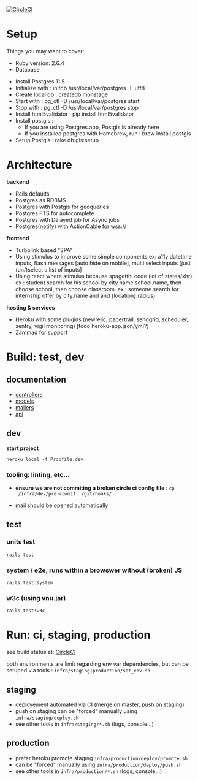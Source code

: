 [![CircleCI](https://circleci.com/gh/betagouv/monstage.svg?style=svg)](https://circleci.com/gh/betagouv/monstage)


# Setup
Things you may want to cover:

* Ruby version: 2.6.4
* Database
- Install Postgres 11.5
- Initialize with : initdb /usr/local/var/postgres -E utf8
- Create local db : createdb monstage
- Start with : pg_ctl -D /usr/local/var/postgres start
- Stop with : pg_ctl -D /usr/local/var/postgres stop
- Install html5validator : pip install html5validator
- Install postgis :
  - If you are using Postgres.app, Postgis is already here
  - If you installed postgres with Homebrew, run : brew install postgis
- Setup Postgis : rake db:gis:setup

# Architecture

**backend**

* Rails defaults
* Postgres as RDBMS
* Postgres with Postgis for geoqueries
* Postgres FTS for autocomplete
* Postgres with Delayed job for Async jobs
* Postgres(notify) with ActionCable for wss://

**frontend**

* Turbolink based "SPA"
* Using stimulus to improve some simple components ex: a11y datetime inputs, flash messages [auto hide on mobile], multi select inputs [just (un/)select a list of inputs]
* Using react where stimulus because spagetthi code (lot of states/xhr) ex : student search for his school by city.name school.name, then choose school, then choose classroom. ex : someone search for internship offer by city.name and and {location}.radius)

**hosting & services**

* Heroku with some plugins (newrelic, papertrail, sendgrid, scheduler, sentry, vigil monitoring) [todo heroku-app.json/yml?]
* Zammad for support

# Build: test, dev

## documentation

* [controllers](https://github.com/betagouv/monstage/tree/master/app/controllers/README.md)
* [models](https://github.com/betagouv/monstage/tree/master/app/models/README.md)
* [mailers](https://github.com/betagouv/monstage/tree/master/app/mailers/README.md)
* [api](https://github.com/betagouv/monstage/tree/master/doc/README.md)


## dev

**start project**

```
heroku local -f Procfile.dev
```

### tooling: linting, etc...

* **ensure we are not commiting a broken circle ci config file** : ``` cp ./infra/dev/pre-commit ./git/hooks/ ```
- mail should be opened automatically

## test

### units test

```rails test```

### system / e2e, runs within a browswer __without__ (broken) JS

```rails test:system```

### w3c (using vnu.jar)

```rails test:w3c```

# Run: ci, staging, production

see build status at: [CircleCI](https://circleci.com/gh/betagouv/monstage)

both environments are limit regarding env var dependencies, but can be setuped via tools : ```infra/staging|production/set_env.sh```

## staging

* deployement automated via CI (merge on master, push on staging)
* push on staging can be "forced" manually using ```infra/staging/deploy.sh```
* see other tools in ```infra/staging/*.sh```  (logs, console...)

## production

* prefer heroku promote staging ```infra/production/deploy/promote.sh```
* can be "forced" manually using ```infra/production/deploy/push.sh```
* see other tools in ```infra/production/*.sh``` (logs, console...)


